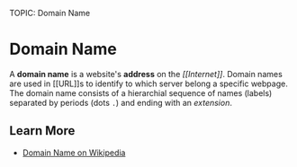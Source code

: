 TOPIC: Domain Name

# Domain Name

A **domain name** is a website's **address** on the *[[Internet]]*. Domain names are used in
[[URL]]s to identify to which server belong a specific webpage. The domain name consists of a
hierarchial sequence of names (labels) separated by periods (dots `.`) and ending with an *extension*.

## Learn More

- [Domain Name on Wikipedia](https://en.wikipedia.org/wiki/Domain_name)
